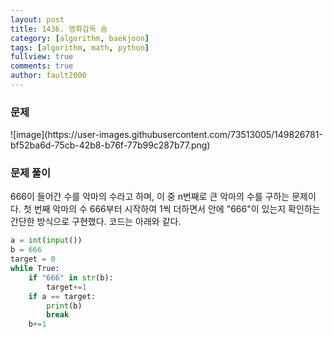 ```yaml
---
layout: post
title: 1436. 영화감독 숌
category: [algorithm, baekjoon]
tags: [algorithm, math, python]
fullview: true
comments: true
author: fault2000
---
```

<h3>문제</h3>
![image](https://user-images.githubusercontent.com/73513005/149826781-bf52ba6d-75cb-42b8-b76f-77b99c287b77.png)
<h3>문제 풀이</h3>
666이 들어간 수를 악마의 수라고 하며, 이 중 n번째로 큰 악마의 수를 구하는 문제이다. 첫 번째 악마의 수 666부터 시작하여 1씩 더하면서 안에 "666"이 있는지 확인하는 간단한 방식으로 구현했다. 코드는 아래와 같다.

```python
a = int(input())
b = 666
target = 0
while True:
    if "666" in str(b):
        target+=1
    if a == target:
        print(b)
        break
    b+=1

```